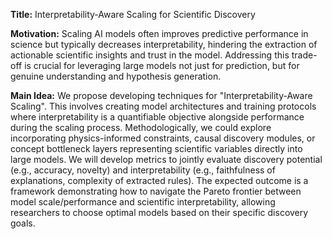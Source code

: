 **Title:** Interpretability-Aware Scaling for Scientific Discovery

**Motivation:** Scaling AI models often improves predictive performance in science but typically decreases interpretability, hindering the extraction of actionable scientific insights and trust in the model. Addressing this trade-off is crucial for leveraging large models not just for prediction, but for genuine understanding and hypothesis generation.

**Main Idea:** We propose developing techniques for "Interpretability-Aware Scaling". This involves creating model architectures and training protocols where interpretability is a quantifiable objective alongside performance during the scaling process. Methodologically, we could explore incorporating physics-informed constraints, causal discovery modules, or concept bottleneck layers representing scientific variables directly into large models. We will develop metrics to jointly evaluate discovery potential (e.g., accuracy, novelty) and interpretability (e.g., faithfulness of explanations, complexity of extracted rules). The expected outcome is a framework demonstrating how to navigate the Pareto frontier between model scale/performance and scientific interpretability, allowing researchers to choose optimal models based on their specific discovery goals.